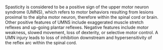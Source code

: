 Spasticity is considered to be a positive sign of the upper motor neuron syndrome (UMNS), which refers to motor behaviors resulting from lesions proximal to the alpha motor neuron, therefore within the spinal cord or brain. Other positive features of UMNS include exaggerated muscle stretch reflexes and up-going plantar reflexes. Negative features include motor weakness, slowed movement, loss of dexterity, or selective motor control. A UMN injury leads to loss of inhibition downstream and hypersensitivity of the reflex arc within the spinal cord.